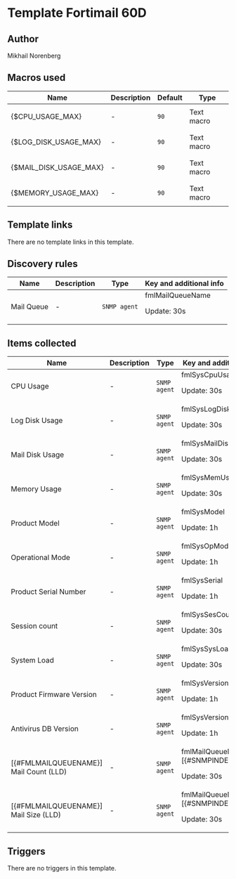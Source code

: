 # Template Fortimail 60D

## Author

Mikhail Norenberg

## Macros used

|Name|Description|Default|Type|
|----|-----------|-------|----|
|{$CPU_USAGE_MAX}|<p>-</p>|`90`|Text macro|
|{$LOG_DISK_USAGE_MAX}|<p>-</p>|`90`|Text macro|
|{$MAIL_DISK_USAGE_MAX}|<p>-</p>|`90`|Text macro|
|{$MEMORY_USAGE_MAX}|<p>-</p>|`90`|Text macro|
## Template links

There are no template links in this template.

## Discovery rules

|Name|Description|Type|Key and additional info|
|----|-----------|----|----|
|Mail Queue|<p>-</p>|`SNMP agent`|fmlMailQueueName<p>Update: 30s</p>|
## Items collected

|Name|Description|Type|Key and additional info|
|----|-----------|----|----|
|CPU Usage|<p>-</p>|`SNMP agent`|fmlSysCpuUsage<p>Update: 30s</p>|
|Log Disk Usage|<p>-</p>|`SNMP agent`|fmlSysLogDiskUsage<p>Update: 30s</p>|
|Mail Disk Usage|<p>-</p>|`SNMP agent`|fmlSysMailDiskUsage<p>Update: 30s</p>|
|Memory Usage|<p>-</p>|`SNMP agent`|fmlSysMemUsage<p>Update: 30s</p>|
|Product Model|<p>-</p>|`SNMP agent`|fmlSysModel<p>Update: 1h</p>|
|Operational Mode|<p>-</p>|`SNMP agent`|fmlSysOpMode<p>Update: 1h</p>|
|Product Serial Number|<p>-</p>|`SNMP agent`|fmlSysSerial<p>Update: 1h</p>|
|Session count|<p>-</p>|`SNMP agent`|fmlSysSesCount<p>Update: 30s</p>|
|System Load|<p>-</p>|`SNMP agent`|fmlSysSysLoad<p>Update: 30s</p>|
|Product Firmware Version|<p>-</p>|`SNMP agent`|fmlSysVersion<p>Update: 1h</p>|
|Antivirus DB Version|<p>-</p>|`SNMP agent`|fmlSysVersionAV<p>Update: 1h</p>|
|[{#FMLMAILQUEUENAME}] Mail Count (LLD)|<p>-</p>|`SNMP agent`|fmlMailQueueMailCount.[{#SNMPINDEX}]<p>Update: 30s</p>|
|[{#FMLMAILQUEUENAME}] Mail Size (LLD)|<p>-</p>|`SNMP agent`|fmlMailQueueMailSize.[{#SNMPINDEX}]<p>Update: 30s</p>|
## Triggers

There are no triggers in this template.

